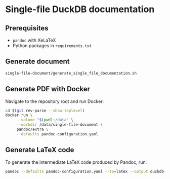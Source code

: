 # Single-file DuckDB documentation

## Prerequisites

* `pandoc` with XeLaTeX
* Python packages in `requirements.txt`

## Generate document

```bash
single-file-document/generate_single_file_documentation.sh
```

## Generate PDF with Docker

Navigate to the repository root and run Docker:

```bash
cd $(git rev-parse --show-toplevel)
docker run \
     --volume "$(pwd):/data" \
     --workdir /data/single-file-document \
     pandoc/extra \
     --defaults pandoc-configuration.yaml
```

## Generate LaTeX code

To generate the intermediate LaTeX code produced by Pandoc, run:

```bash
pandoc --defaults pandoc-configuration.yaml --to=latex --output duckdb-docs.tex
```

